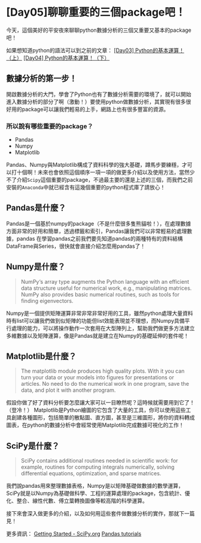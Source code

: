 # [Day05]聊聊重要的三個package吧！

今天，這個美好的平安夜來聊聊python數據分析的三個又重要又基本的package吧！

如果想知道python的語法可以到之前的文章：
[[Day03] Python的基本運算！（上）](https://ithelp.ithome.com.tw/articles/10192814)
[[Day04] Python的基本運算！（下）](https://ithelp.ithome.com.tw/articles/10193001)


## 數據分析的第一步！

開啟數據分析的大門，學會了Python也有了數據分析需要的環境了，就可以開始進入數據分析的部分了啊（激動！）要使用python做數據分析，其實現有很多很好用的package可以讓我們輕易的上手，網路上也有很多豐富的資源。

### 所以說有哪些重要的package？
* Pandas 
* Numpy
* Matplotlib

Pandas、Numpy與Matplotlib構成了資料科學的強大基礎，蹲馬步要練穩，才可以打十個啊！未來也會依照這個順序一項一項的做更多介紹以及使用方法，當然少不了介紹`Scipy`這個重要的package，不過最主要的還是上述的三個，而我們之前安裝的`Anaconda`中就已經含有這幾個重要的python程式庫了請放心！

## Pandas是什麼？
Pandas是一個基於numpy的package（不是什麼很多隻熊貓啦！），在處理數據方面非常的好用和簡單，透過標籤和索引，Pandas讓我們可以非常輕易的處理數據，pandas
在學習pandas之前我們要先知道pandas的兩種特有的資料結構DataFrame與Series，很快就會直接介紹怎麼用pandas了！


## Numpy是什麼？

> NumPy‘s array type augments the Python language with an efficient data structure useful for numerical work, e.g., manipulating matrices. NumPy also provides basic numerical routines, such as tools for finding eigenvectors.

Numpy是一個提供矩陣運算非常非常非常好用的工具，雖然python處理大量資料時有list可以讓我們做到似矩陣的功能但list效能表現並不理想，而Numpy具備平行處理的能力，可以將操作動作一次套用在大型陣列上，幫助我們做更多方法建立多維數據以及矩陣運算，像是Pandas就是建立在Numpy的基礎延伸的套件呢！



## Matplotlib是什麼？

> The matplotlib module produces high quality plots. With it you can turn your data or your models into figures for presentations or articles. No need to do the numerical work in one program, save the data, and plot it with another program.

假設你做了好了資料分析要怎麼讓大家可以一目瞭然呢？這時候就需要用到它了！（登冷！）
Matplotlib是Python繪圖的它包含了大量的工具，你可以使用這些工具創建各種圖形，包括簡單的散點圖、直方圖，甚至是三維圖形，將你的資料轉成圖表，在python的數據分析中會經常使用Matplotlib完成數據可視化的工作！

## SciPy是什麼？

> SciPy contains additional routines needed in scientific work: for example, routines for computing integrals numerically, solving differential equations, optimization, and sparse matrices.

我們說pandas用來整理數據表格，Numpy是以矩陣基礎做數據的數學運算，SciPy就是以Numpy為基礎做科學、工程的運算處理的package，包含統計、優化、整合、線性代數、傅立葉轉換圖像等較高階的科學運算。

接下來會深入做更多的介紹，以及如何用這些套件做數據分析的實作，那就下一篇見！


更多資訊：
[Getting Started - SciPy.org](https://scipy.org/getting-started.html)
[Pandas tutorials](http://pandas.pydata.org/pandas-docs/stable/tutorials.html)

